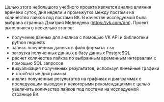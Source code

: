Целью этого небольшого учебного проекта является анализ влияния времени суток, дня недели и промежутка между постами на количество лайков под постами ВК. 
В качестве исследуемой была выбрана страница Дмитрия Медведева (https://vk.com/dm).
Проект выполнялся в несколько этапов:
- получение данных для анализа с помощью VK API и библиотеки python requests
- запись полученных данных в файл формата .csv
- загрузка полученных данных в базу данных PostgreSQL
- расчет количества лайков по выбранным временным интервалам с помощью SQL запросов
- визуализация полученных результатов, используя линейные графики и столбчатые диаграммы
- анализ полученных результатов на графиках и диаграммах с последующим выводом и некоторыми рекомендациями с целью увеличить количество лайков под постами на исследуемой странице ВК
